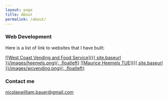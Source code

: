 ```yaml
---
layout: page
title: About
permalink: /about/
---
```




### Web Development

Here is a list of link to websites that I have built:

[![West Coast Vending and Food Service]({{ site.baseurl }}/images/heemels.png){: .floatleft}](http://www.heemels.tue.nl/ "Maurice Heemels TUE") [![Maurice Heemels TUE]({{ site.baseurl }}/images/wcvending.png){: .floatleft}](https://wcvending.com "West Coast Vending and Food Service")


### Contact me

[nicolaswilliam.bauer@gmail.com](mailto:nicolaswilliam.bauer@gmail.com)